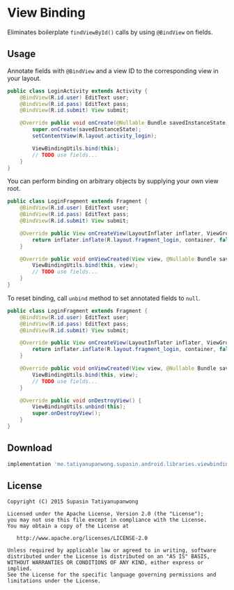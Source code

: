 # View Binding

Eliminates boilerplate `findViewById()` calls by using `@BindView` on fields.

## Usage

Annotate fields with `@BindView` and a view ID to the corresponding view in your layout.

```java
public class LoginActivity extends Activity {
    @BindView(R.id.user) EditText user;
    @BindView(R.id.pass) EditText pass;
    @BindView(R.id.submit) View submit;

    @Override public void onCreate(@Nullable Bundle savedInstanceState) {
        super.onCreate(savedInstanceState);
        setContentView(R.layout.activity_login);

        ViewBindingUtils.bind(this);
        // TODO use fields...
    }
}
```

You can perform binding on arbitrary objects by supplying your own view root.

```java
public class LoginFragment extends Fragment {
    @BindView(R.id.user) EditText user;
    @BindView(R.id.pass) EditText pass;
    @BindView(R.id.submit) View submit;

    @Override public View onCreateView(LayoutInflater inflater, ViewGroup container, Bundle savedInstanceState) {
        return inflater.inflate(R.layout.fragment_login, container, false);
    }

    @Override public void onViewCreated(View view, @Nullable Bundle savedInstanceState) {
        ViewBindingUtils.bind(this, view);
        // TODO use fields...
    }
}
```

To reset binding, call `unbind` method to set annotated fields to `null`.

```java
public class LoginFragment extends Fragment {
    @BindView(R.id.user) EditText user;
    @BindView(R.id.pass) EditText pass;
    @BindView(R.id.submit) View submit;

    @Override public View onCreateView(LayoutInflater inflater, ViewGroup container, Bundle savedInstanceState) {
        return inflater.inflate(R.layout.fragment_login, container, false);
    }

    @Override public void onViewCreated(View view, @Nullable Bundle savedInstanceState) {
        ViewBindingUtils.bind(this, view);
        // TODO use fields...
    }

    @Override public void onDestroyView() {
        ViewBindingUtils.unbind(this);
        super.onDestroyView();
    }
}
```

## Download

```groovy
implementation 'me.tatiyanupanwong.supasin.android.libraries.viewbinding:viewbinding:1.3.0'
```

## License

```
Copyright (C) 2015 Supasin Tatiyanupanwong

Licensed under the Apache License, Version 2.0 (the "License");
you may not use this file except in compliance with the License.
You may obtain a copy of the License at

   http://www.apache.org/licenses/LICENSE-2.0

Unless required by applicable law or agreed to in writing, software
distributed under the License is distributed on an "AS IS" BASIS,
WITHOUT WARRANTIES OR CONDITIONS OF ANY KIND, either express or implied.
See the License for the specific language governing permissions and
limitations under the License.
```
